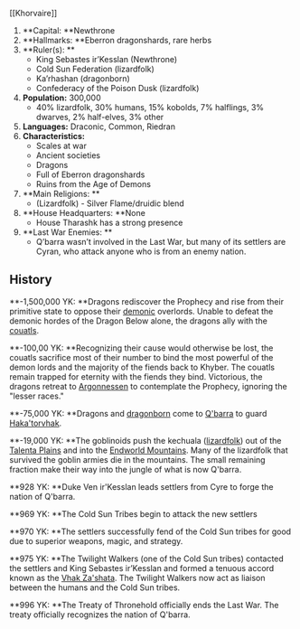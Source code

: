 [[Khorvaire]]

1. **Capital: **Newthrone
2. **Hallmarks: **Eberron dragonshards, rare herbs
3. **Ruler(s): **
    - King Sebastes ir’Kesslan (Newthrone)
    - Cold Sun Federation (lizardfolk)
    - Ka’rhashan (dragonborn)
    - Confederacy of the Poison Dusk (lizardfolk)
4. **Population:** 300,000 
    - 40% lizardfolk, 30% humans, 15% kobolds, 7% halflings, 3% dwarves, 2% half-elves, 3% other
5. **Languages:** Draconic, Common, Riedran
6. **Characteristics:**
    - Scales at war
    - Ancient societies
    - Dragons
    - Full of Eberron dragonshards
    - Ruins from the Age of Demons
7. **Main Religions: **
    - (Lizardfolk) - Silver Flame/druidic blend
8. **House Headquarters: **None
    - House Tharashk has a strong presence
9. **Last War Enemies: **
    - Q’barra wasn’t involved in the Last War, but many of its settlers are Cyran, who attack anyone who is from an enemy nation.


## History

**-1,500,000 YK: **Dragons rediscover the Prophecy and rise from their primitive state to oppose their [demonic](https://eberron.fandom.com/wiki/Demon) overlords. Unable to defeat the demonic hordes of the Dragon Below alone, the dragons ally with the [couatls](https://eberron.fandom.com/wiki/Couatl).

**-100,00 YK: **Recognizing their cause would otherwise be lost, the couatls sacrifice most of their number to bind the most powerful of the demon lords and the majority of the fiends back to Khyber. The couatls remain trapped for eternity with the fiends they bind. Victorious, the dragons retreat to [Argonnessen](https://eberron.fandom.com/wiki/Argonnessen) to contemplate the Prophecy, ignoring the "lesser races."

**-75,000 YK: **Dragons and [dragonborn](https://eberron.fandom.com/wiki/Dragonborn) come to [Q'barra](https://eberron.fandom.com/wiki/Q%27barra) to guard [Haka'torvhak](https://eberron.fandom.com/wiki/Haka%27torvhak).

**-19,000 YK: **The goblinoids push the kechuala ([lizardfolk](https://eberron.fandom.com/wiki/Lizardfolk)) out of the [Talenta Plains](https://eberron.fandom.com/wiki/Talenta_Plains) and into the [Endworld Mountains](https://eberron.fandom.com/wiki/Endworld_Mountains). Many of the lizardfolk that survived the goblin armies die in the mountains. The small remaining fraction make their way into the jungle of what is now Q'barra.

**928 YK: **Duke Ven ir'Kesslan leads settlers from Cyre to forge the nation of Q'barra.

**969 YK: **The Cold Sun Tribes begin to attack the new settlers

**970 YK: **The settlers successfully fend of the Cold Sun tribes for good due to superior weapons, magic, and strategy.

**975 YK: **The Twilight Walkers (one of the Cold Sun tribes) contacted the settlers and King Sebastes ir’Kesslan and formed a tenuous accord known as the [Vhak Za'shata](https://eberron.fandom.com/wiki/Vhak_Za%27shata). The Twilight Walkers now act as liaison between the humans and the Cold Sun tribes.

**996 YK: **The Treaty of Thronehold officially ends the Last War. The treaty officially recognizes the nation of Q'barra.
